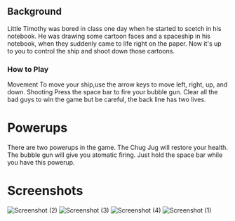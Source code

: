 ## Background

Little Timothy was bored in class one day when he started to scetch in his notebook. He was drawing some cartoon faces and a spaceship in his notebook, when they suddenly came to life right on the paper. Now it's up to you to control the ship and shoot down those cartoons. 

### How to Play

Movement
	To move your ship,use the arrow keys to move left, right, up, and down.
Shooting
	Press the space bar to fire your bubble gun. 
Clear all the bad guys to win the game but be careful, the back line has two lives.

#  Powerups

There are two powerups in the game. The Chug Jug will restore your health. The bubble gun will give you atomatic firing. Just hold the space bar while you have this powerup.

# Screenshots


![Screenshot (2)](https://user-images.githubusercontent.com/49493324/56055545-b4cdba80-5d27-11e9-9707-9aebe2200ba3.png)
![Screenshot (3)](https://user-images.githubusercontent.com/49493324/56055546-b4cdba80-5d27-11e9-8e63-f23287a28060.png)
![Screenshot (4)](https://user-images.githubusercontent.com/49493324/56055547-b4cdba80-5d27-11e9-87a9-aab9842966d8.png)
![Screenshot (1)](https://user-images.githubusercontent.com/49493324/56055549-b4cdba80-5d27-11e9-8f32-b0a2dbbe7df2.png)

